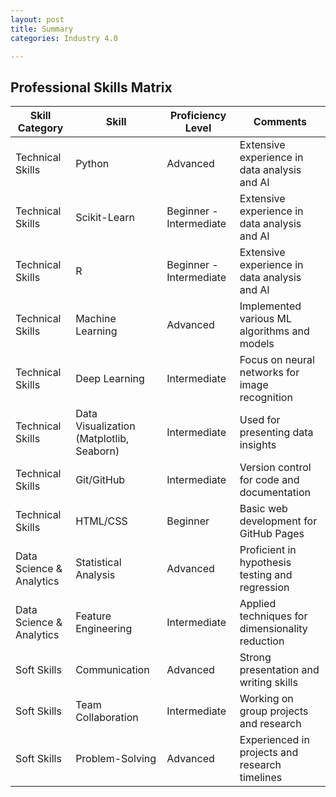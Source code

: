 ```yaml
---
layout: post
title: Summary
categories: Industry 4.0

---
```


## Professional Skills Matrix

| Skill Category             | Skill                                       | Proficiency Level | Comments                                       |
|----------------------------|---------------------------------------------|-------------------|------------------------------------------------|
| Technical Skills           | Python                                      | Advanced           | Extensive experience in data analysis and AI   |
| Technical Skills           | Scikit-Learn                                | Beginner - Intermediate         | Extensive experience in data analysis and AI   |
| Technical Skills           | R                                           | Beginner - Intermediate         | Extensive experience in data analysis and AI   |
| Technical Skills           | Machine Learning                            | Advanced           | Implemented various ML algorithms and models   |
| Technical Skills           | Deep Learning                               | Intermediate       | Focus on neural networks for image recognition |
| Technical Skills           | Data Visualization (Matplotlib, Seaborn)    | Intermediate       | Used for presenting data insights              |
| Technical Skills           | Git/GitHub                                  | Intermediate       | Version control for code and documentation     |
| Technical Skills           | HTML/CSS                                    | Beginner           | Basic web development for GitHub Pages         |
| Data Science & Analytics   | Statistical Analysis                        | Advanced           | Proficient in hypothesis testing and regression|
| Data Science & Analytics   | Feature Engineering                         | Intermediate       | Applied techniques for dimensionality reduction|
| Soft Skills                | Communication                               | Advanced           | Strong presentation and writing skills         |
| Soft Skills                | Team Collaboration                          | Intermediate       | Working on group projects and research         |
| Soft Skills                | Problem-Solving                             | Advanced           | Experienced in projects and research timelines     |
